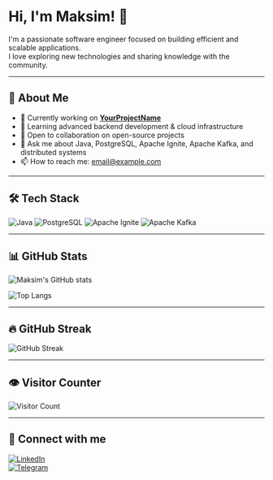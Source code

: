 # Hi, I'm Maksim! 👋

I'm a passionate software engineer focused on building efficient and scalable applications.  
I love exploring new technologies and sharing knowledge with the community.

---

## 🚀 About Me

- 🔭 Currently working on **[YourProjectName](https://github.com/maksaska/yourproject)**
- 🌱 Learning advanced backend development & cloud infrastructure
- 👯 Open to collaboration on open-source projects
- 💬 Ask me about Java, PostgreSQL, Apache Ignite, Apache Kafka, and distributed systems
- 📫 How to reach me: [email@example.com](mailto:email@example.com)

---

## 🛠️ Tech Stack

![Java](https://img.shields.io/badge/Java-ED8B00?style=for-the-badge&logo=java&logoColor=white)
![PostgreSQL](https://img.shields.io/badge/PostgreSQL-336791?style=for-the-badge&logo=postgresql&logoColor=white)
![Apache Ignite](https://img.shields.io/badge/Apache%20Ignite-F23822?style=for-the-badge&logo=apacheignite&logoColor=white)
![Apache Kafka](https://img.shields.io/badge/Apache%20Kafka-231F20?style=for-the-badge&logo=apachekafka&logoColor=white)

---

## 📊 GitHub Stats

![Maksim's GitHub stats](https://github-readme-stats.vercel.app/api?username=maksaska&show_icons=true&theme=radical)

![Top Langs](https://github-readme-stats.vercel.app/api/top-langs/?username=maksaska&layout=compact&theme=radical)

---

## 🔥 GitHub Streak

![GitHub Streak](https://github-readme-streak-stats.herokuapp.com/?user=maksaska&theme=radical)

---

## 👁️ Visitor Counter

![Visitor Count](https://profile-counter.glitch.me/maksaska/count.svg)

---

## 🔗 Connect with me

[![LinkedIn](https://img.shields.io/badge/LinkedIn-%230077B5.svg?style=for-the-badge&logo=linkedin&logoColor=white)](https://www.linkedin.com/in/maksim-davydov/)  
[![Telegram](https://img.shields.io/badge/Telegram-0088cc?style=for-the-badge&logo=telegram&logoColor=white)](https://t.me/maks1m_davydov)
